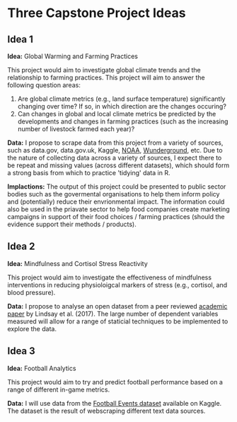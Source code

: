 # Three Capstone Project Ideas

## Idea 1

**Idea:** Global Warming and Farming Practices

This project would aim to investigate global climate trends and the relationship to farming practices. This project will aim to answer the following question areas:
1.  Are global climate metrics (e.g., land surface temperature) significantly changing over time? If so, in which direction are the changes occuring?
2.  Can changes in global and local climate metrics be predicted by the developments and changes in farming practices (such as the increasing number of livestock farmed each year)?

**Data:** I propose to scrape data from this project from a variety of sources, such as data.gov, data.gov.uk, Kaggle, [NOAA](https://www.ncdc.noaa.gov/cdo-web/), [Wunderground](https://www.wunderground.com/weather/api), etc. Due to the nature of collecting data across a variety of sources, I expect there to be repeat and missing values (across different datasets), which should form a strong basis from which to practice 'tidying' data in R.

**Implactions:** The output of this project could be presented to public sector bodies such as the govermental organisations to help them inform policy and (potentially) reduce their envrionmental impact. The information could also be used in the priavate sector to help food companies create marketing campaigns in support of their food choices / farming practices (should the evidence support their methods / products).

## Idea 2

**Idea:** Mindfulness and Cortisol Stress Reactivity

This project would aim to investigate the effectiveness of mindfulness interventions in reducing physioloigcal markers of stress (e.g., cortisol, and blood pressure).

**Data:** I propose to analyse an open dataset from a peer reviewed [academic paper](https://data.mendeley.com/datasets/bx2gvkty4c/2) by Lindsay et al. (2017). The large number of dependent variables measured will allow for a range of staticial techniques to be implemented to explore the data.

## Idea 3

**Idea:** Football Analytics

This project would aim to try and predict football performance based on a range of different in-game metrics.

**Data:** I will use data from the [Football Events dataset](https://www.kaggle.com/secareanualin/football-events) available on Kaggle. The dataset is the result of webscraping different text data sources.


